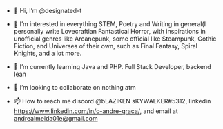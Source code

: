 - 👋 Hi, I’m @designated-t

- 👀 I’m interested in everything STEM, Poetry and Writing in general(I personally write Lovecraftian Fantastical Horror, 
with inspirations in unofficial genres like Arcanepunk, some official like Steampunk, Gothic Fiction, and Universes of their own,
such as Final Fantasy, Spiral Knights, and a lot more.

- 🌱 I’m currently learning Java and PHP. Full Stack Developer, backend lean

- 💞️ I’m looking to collaborate on nothing atm

- 📫 How to reach me discord @bLAZIKEN sKYWALKER#5312, linkedin https://www.linkedin.com/in/o-andre-graca/, and email at andrealmeida01e@gmail.com

<!---
designated-t/designated-t is a ✨ special ✨ repository because its `README.md` (this file) appears on your GitHub profile.
You can click the Preview link to take a look at your changes.
--->

